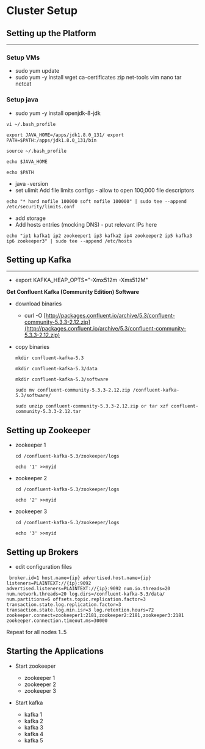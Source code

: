 # Cluster Setup

## Setting up the Platform
--------------------------

### Setup VMs
  * sudo yum update
  * sudo yum -y install wget ca-certificates zip net-tools vim nano tar netcat

### Setup java

  * sudo yum -y install openjdk-8-jdk

   `vi ~/.bash_profile`

  `export JAVA_HOME=/apps/jdk1.8.0_131/
   export PATH=$PATH:/apps/jdk1.8.0_131/bin`

  `source ~/.bash_profile`

  `echo $JAVA_HOME`

  `echo $PATH`

* java -version
* set ulimit Add file limits configs - allow to open 100,000 file descriptors

`echo "* hard nofile 100000 soft nofile 100000" | sudo tee --append /etc/security/limits.conf`

* add storage
* Add hosts entries \(mocking DNS\) - put relevant IPs here

`echo "ip1 kafka1 ip2 zookeeper1 ip3 kafka2 ip4 zookeeper2 ip5 kafka3 ip6 zookeeper3" | sudo tee --append /etc/hosts`

## Setting up Kafka
--------------------

* export KAFKA\_HEAP\_OPTS="-Xmx512m -Xms512M"

**Get Confluent Kafka \(Community Edition\) Software**

* download binaries
  * curl -O [http://packages.confluent.io/archive/5.3/confluent-community-5.3.3-2.12.zip](http://packages.confluent.io/archive/5.3/confluent-community-5.3.3-2.12.zip)
* copy binaries

  `mkdir confluent-kafka-5.3`

  `mkdir confluent-kafka-5.3/data`

  `mkdir confluent-kafka-5.3/software`

  `sudo mv confluent-community-5.3.3-2.12.zip /confluent-kafka-5.3/software/`

  `sudo unzip confluent-community-5.3.3-2.12.zip or tar xzf confluent-community-5.3.3-2.12.tar`

## Setting up Zookeeper

* zookeeper 1

  `cd /confluent-kafka-5.3/zookeeper/logs`

  `echo '1' >>myid`

* zookeeper 2

  `cd /confluent-kafka-5.3/zookeeper/logs`

  `echo '2' >>myid`

* zookeeper 3

  `cd /confluent-kafka-5.3/zookeeper/logs`

  `echo '3' >>myid`

## Setting up Brokers

* edit configuration files

`
broker.id=1
host.name={ip}
advertised.host.name={ip}
listeners=PLAINTEXT://{ip}:9092
advertised.listeners=PLAINTEXT://{ip}:9092
num.io.threads=20
num.network.threads=20
log.dirs=/confluent-kafka-5.3/data/
num.partitions=6
offsets.topic.replication.factor=3
transaction.state.log.replication.factor=3
transaction.state.log.min.isr=3
log.retention.hours=72
zookeeper.connect=zookeeper1:2181,zookeeper2:2181,zookeeper3:2181
zookeeper.connection.timeout.ms=30000`

Repeat for all nodes 1..5

## Starting the Applications

* Start zookeeper
  * zookeeper 1
  * zookeeper 2
  * zookeeper 3

* Start kafka
  * kafka 1
  * kafka 2
  * kafka 3
  * kafka 4
  * kafka 5

